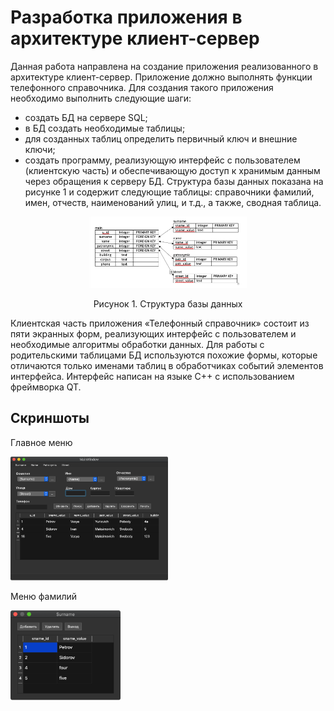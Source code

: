 # Разработка приложения в архитектуре клиент-сервер
Данная работа направлена на создание приложения реализованного в архитектуре клиент-сервер. Приложение должно выполнять функции телефонного справочника. Для создания такого приложения необходимо выполнить следующие шаги:
- создать БД на сервере SQL;
- в БД создать необходимые таблицы;
- для созданных таблиц определить первичный ключ и внешние ключи;
- создать программу, реализующую интерфейс с пользователем (клиентскую часть) и обеспечивающую доступ к хранимым данным через обращения к серверу БД.
Структура базы данных показана на рисунке 1 и содержит следующие таблицы: справочники фамилий, имен, отчеств, наименований улиц, и т.д., а также, сводная таблица.
<p align="center">
  <img src="pic/dataBaseStructure.png" width=50% height=50%>
</p>
<p align="center">
Рисунок 1. Структура базы данных
</p>

Клиентская часть приложения «Телефонный справочник» состоит из пяти экранных форм, реализующих интерфейс с пользователем и необходимые алгоритмы обработки данных. Для работы с родительскими таблицами БД используются похожие формы, которые отличаются только именами таблиц в обработчиках событий элементов интерфейса. 
Интерфейс написан на языке С++ с использованием фреймворка QT.

## Скриншоты

Главное меню

<img src="pic/mainWindow.png" width=50% height=50%>

Меню фамилий

<img src="pic/surnameWindow.png" width=35% height=35%>


